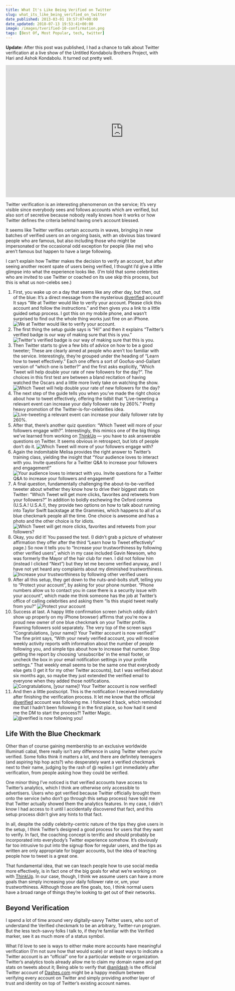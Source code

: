 ```yaml
---
title: What It's Like Being Verified on Twitter
slug: what_its_like_being_verified_on_twitter
date_published: 2013-03-01 19:57:07+00:00
date_updated: 2018-07-13 19:53:41+00:00
image: /images/tverified-10-confirmation.png
tags: [Best Of, Most Popular, tech, twitter]
---
```

**Update:** After this post was published, I had a chance to talk about Twitter verification at a live show of the Untitled Kondabolu Brothers Project, with Hari and Ashok Kondabolu. It turned out pretty well.

<iframe width="750" height="422" src="https://www.youtube.com/embed/BQlY2wbZsjk" title="The Kondabolu Bros- Getting Verified on Twitter" frameborder="0" allow="accelerometer; autoplay; clipboard-write; encrypted-media; gyroscope; picture-in-picture" allowfullscreen></iframe>

Twitter verification is an interesting phenomenon on the service; It’s very visible since everybody sees and follows accounts which are verified, but also sort of secretive because nobody really knows how it works or how Twitter defines the criteria behind having one’s account blessed.

It seems like Twitter verifies certain accounts in waves, bringing in new batches of verified users on an ongoing basis, with an obvious bias toward people who are famous, but also including those who might be impersonated or the occasional odd exception for people (like me) who aren’t famous but happen to have a large following.

I can’t explain how Twitter makes the decision to verify an account, but after seeing another recent spate of users being verified, I thought I’d give a little glimpse into what the experience looks like. (I’m told that some celebrities who are invited to use Twitter or coached on its use skip this process, but this is what us non-celebs see.)

1. First, you wake up on a day that seems like any other day, but then, out of the blue: It’s a direct message from the mysterious [@verified](http://twitter.com/verified) account! It says “We at Twitter would like to verify your account. Please click this account and follow the instructions.” and then gives you a link to a little guided setup process. I got this on my mobile phone, and wasn’t surprised to find out the whole thing works just fine on an iPhone.![We at Twitter would like to verify your account.](https://cdn.glitch.global/c4e475b2-a54e-47e0-973c-ed0bd1b46262/tverified-01-direct-message.png?v=1670476506416 "We at Twitter would like to verify your account.")
2. The first thing the setup guide says is “Hi!” and then it explains “Twitter’s verified badge is our way of making sure that this is you.” ![Twitter's verified badge is our way of making sure that this is you.](https://cdn.glitch.global/c4e475b2-a54e-47e0-973c-ed0bd1b46262/tverified-02-start-setup.png?v=1670476506093 "Twitter's verified badge is our way of making sure that this is you.")
3. Then Twitter starts to give a few bits of advice on how to be a good tweeter; These are clearly aimed at people who aren’t too familiar with the service. Interestingly, they’re grouped under the heading of “Learn how to tweet effectively.” Each one offers a sort of Goofus-and-Gallant version of “which one is better?” and the first asks explicitly, “Which Tweet will help double your rate of new followers for the day?”. The choices in this first test are between a bland recitation of having watched the Oscars and a little more lively take on watching the show. ![Which Tweet will help double your rate of new followers for the day?](https://cdn.glitch.global/c4e475b2-a54e-47e0-973c-ed0bd1b46262/tverified-03-good-tweeting.png?v=1670476505792 "Which Tweet will help double your rate of new followers for the day?")
4. The next step of the guide tells you when you’ve made the right choice about how to tweet effectively, offering the tidbit that “Live-tweeting a relevant event can increase your daily follower rate by 260%.” Pretty heavy promotion of the Twitter-is-for-celebrities idea. ![Live-tweeting a relevant event can increase your daily follower rate by 260%.](https://cdn.glitch.global/c4e475b2-a54e-47e0-973c-ed0bd1b46262/tverified-04-double-your-rate.png?v=1670476505426 "Live-tweeting a relevant event can increase your daily follower rate by 260%.")
5. After that, there’s another quiz question: “Which Tweet will more of your followers engage with?”. Interestingly, this mimics one of the big things we’ve learned from working on [ThinkUp](http://thinkup.com/) — you have to ask answerable questions on Twitter. It seems obvious in retrospect, but lots of people don’t do it. ![Which Tweet will more of your followers engage with?](https://cdn.glitch.global/c4e475b2-a54e-47e0-973c-ed0bd1b46262/tverified-05-ask-questions.png?v=1670476505011 "Which Tweet will more of your followers engage with?")
6. Again the indomitable Melisa provides the right answer to Twitter’s training class, yielding the insight that “Your audience loves to interact with you. Invite questions for a Twitter Q&A to increase your followers and engagement!” ![Your audience loves to interact with you. Invite questions for a Twitter Q&amp;A to increase your followers and engagement!](https://cdn.glitch.global/c4e475b2-a54e-47e0-973c-ed0bd1b46262/tverified-06-increase-engagement.png?v=1670476504609 "Your audience loves to interact with you. Invite questions for a Twitter Q&amp;A to increase your followers and engagement!")
7. A final question, fundamentally challenging the about-to-be-verified tweeter about whether they know how to drive their biggest stats on Twitter: “Which Tweet will get more clicks, favorites and retweets from your followers?” In addition to boldly eschewing the Oxford comma (U.S.A.! U.S.A.!), they provide two options on how to talk about running into Taylor Swift backstage at the Grammies, which happens to all of us blue checkmark people all the time. One choice is awesome and has a photo and the other choice is for idiots. ![Which Tweet will get more clicks, favorites and retweets from your followers?](https://cdn.glitch.global/c4e475b2-a54e-47e0-973c-ed0bd1b46262/tverified-05-ask-questions.png?v=1670476505011 "Which Tweet will get more clicks, favorites and retweets from your followers?")
8. Okay, you did it! You passed the test. (I didn’t grab a picture of whatever affirmation they offer after the third “Learn how to Tweet effectively” page.) So now it tells you to “Increase your trustworthiness by following other verified users”, which in my case included Gavin Newsom, who was formerly the Mayor of the hair club for men. I did not follow him (instead I clicked “Next”) but they let me become verified anyway, and I have not yet heard any complaints about my diminished trustworthiness. ![Increase your trustworthiness by following other verified users](https://cdn.glitch.global/c4e475b2-a54e-47e0-973c-ed0bd1b46262/tverified-08-follow-verified-users.png?v=1670476503846 "Increase your trustworthiness by following other verified users")
9. After all this setup, they get down to the nuts-and-bolts stuff, telling you to “Protect your account”, by asking for your phone number. “Phone numbers allow us to contact you in case there is a security issue with your account”, which made me think someone has the job at Twitter’s office of calling celebrities and asking them “Is this stupid tweet really from you?” ![Protect your account](https://cdn.glitch.global/c4e475b2-a54e-47e0-973c-ed0bd1b46262/tverified-09-phone-number.png?v=1670476503410 "Protect your account")
10. Success at last. A happy little confirmation screen (which oddly didn’t show up properly on my iPhone browser) affirms that you’re now a proud new owner of one blue checkmark on your Twitter profile. Fawning followers sold separately. The very top of the screen says “Congratulations, [your name]! Your Twitter account is now verified!” The fine print says, “With your newly verified account, you will receive weekly activity reports with information about the number of people following you, and simple tips about how to increase that number. Stop getting the report by choosing ‘unsubscribe’ in the email footer, or uncheck the box in your email notification settings in your profile settings.” That weekly email seems to be the same one that everybody else gets (I get it for my other Twitter accounts), but I was verified about six months ago, so maybe they just extended the verified email to everyone when they added those notifications. ![Congratulations, [your name]! Your Twitter account is now verified!](https://cdn.glitch.global/c4e475b2-a54e-47e0-973c-ed0bd1b46262/tverified-10-confirmation.png?v=1670476503039 "Congratulations, [your name]! Your Twitter account is now verified!")
11. And then a little postscript. This is the notification I received immediately after finishing the verification process. It let me know that the official [@verified](http://twitter.com/verified) account was following me. I followed it back, which reminded me that I hadn’t been following it in the first place, so how had it send me the DM to start the process?! Twitter Magic. ![@verified is now following you!](https://cdn.glitch.global/c4e475b2-a54e-47e0-973c-ed0bd1b46262/tverified-11-follow-notification.png?v=1670476502654 "@verified is now following you!")

## Life With the Blue Checkmark

Other than of course gaining membership to an exclusive worldwide Illuminati cabal, there really isn’t any difference in using Twitter when you’re verified. Some folks think it matters a lot, and there are definitely teenagers (and aspiring hip hop acts?) who desperately want a verified checkmark next to their name, judging by the rash of @ replies I got immediately after verification, from people asking how they could be verified.

One minor thing I’ve noticed is that verified accounts have access to Twitter’s analytics, which I think are otherwise only accessible to advertisers. Users who got verified because Twitter officially brought them onto the service (who don’t go through this setup process) have told me that Twitter actually showed them the analytics features. In my case, I didn’t know I had access to it until I accidentally discovered that fact, and this setup process didn’t give any hints to that fact.

In all, despite the oddly celebrity-centric nature of the tips they give users in the setup, I think Twitter’s designed a good process for users that they want to verify. In fact, the coaching concept is terrific and should probably be incorporated into everybody’s Twitter experience somehow. It’s obviously far too intrusive to put into the signup flow for regular users, and the tips as written are only appropriate for bigger accounts, but the idea of teaching people how to tweet is a great one.

That fundamental idea, that we can teach people how to use social media more effectively, is in fact one of the big goals for what we’re working on with [ThinkUp](http://thinkup.com/). In our case, though, I think we assume users can have a more goals than simply increasing your daily follower rate or, um, your trustworthiness. Although those are fine goals, too, I think normal users have a broad range of things they’re looking to get out of their networks.

## Beyond Verification

I spend a lot of time around very digitally-savvy Twitter users, who sort of understand the Verified checkmark to be an arbitrary, Twitter-run program. But the less tech-savvy folks I talk to, if they’re familiar with the Verified marker, see it as much more of a status symbol.

What I’d love to see is ways to either make more accounts have meaningful verification (I’m not sure how that would scale) or at least ways to indicate a Twitter account is an “official” one for a particular website or organization. Twitter’s analytics tools already allow me to claim my domain name and get stats on tweets about it; Being able to verify that [@anildash](http://twitter.com/anildash) is the official Twitter account of [Dashes.com](http://dashes.com/) might be a happy medium between verifying every account on Twitter and simply providing another layer of trust and identity on top of Twitter’s existing account names.
